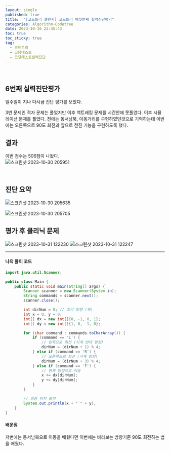 ```yaml
---
layout: single
published: true
title:  "[코드트리 챌린지] 코드트리 여섯번째 실력진단평가"
categories: Algorithm-Codetree
date: 2023-10-16 23:45:43
toc: true
toc_sticky: true
tag:   
  - 코드트리
  - 코딩테스트
  - 코딩테스트실력진단
---
```

<br>


## 6번째 실력진단평가

일주일이 지나 다시금 진단 평가를 보았다.  

3번 문제인 격자 문제는 풀었지만 이후 백트래킹 문제를 시간안에 못풀었다. 이후 시뮬레이션 문제를 풀었다. 전에는 동서남북, 이동거리를 구현하였던것으로 기억하는데 이번에는 오른쪽으로 90도 회전과 앞으로 전진 기능을 구현하도록 했다.

## 결과

이번 점수는 506점이 나왔다.  
![스크린샷 2023-10-30 205951](https://github.com/BaxDailyGit/BaxDailyGit/assets/99312529/f7c35392-8ef2-47ea-aa63-7b93892b3001)




<br>

## 진단 요약

![스크린샷 2023-10-30 205635](https://github.com/BaxDailyGit/BaxDailyGit/assets/99312529/6b3274db-8fba-485e-b936-61472d340eb2)


![스크린샷 2023-10-30 205705](https://github.com/BaxDailyGit/BaxDailyGit/assets/99312529/84e938a2-0f40-4848-920b-8b46ad7974ba)

## 평가 후 클리닉 문제



![스크린샷 2023-10-31 122230](https://github.com/BaxDailyGit/BaxDailyGit/assets/99312529/4685ca49-617b-4119-a8a3-848c9a658560)
![스크린샷 2023-10-31 122247](https://github.com/BaxDailyGit/BaxDailyGit/assets/99312529/365c5b0b-4995-4c5c-9334-0199754e2155)




----------------

#### 나의 풀이 코드



```java
import java.util.Scanner;

public class Main {
    public static void main(String[] args) {
        Scanner scanner = new Scanner(System.in);
        String commands = scanner.next(); 
        scanner.close();

        int dirNum = 0; // 초기 방향 (북)
        int x = 0, y = 0;
        int[] dx = new int[]{0, -1, 0, 1}; 
        int[] dy = new int[]{1, 0, -1, 0}; 

        for (char command : commands.toCharArray()) {
            if (command == 'L') {
                // 왼쪽으로 회전 (시계 반대 방향)
                dirNum = (dirNum + 1) % 4;
            } else if (command == 'R') {
                // 오른쪽으로 회전 (시계 방향)
                dirNum = (dirNum + 3) % 4;
            } else if (command == 'F') {
                // 현재 방향으로 이동
                x += dx[dirNum];
                y += dy[dirNum];
            }
        }

        // 최종 위치 출력
        System.out.println(x + " " + y);
    }
}

```




#### 배운점


저번에는 동서남북으로 이동을 배웠다면 이번에는 바라보는 방향기준 90도 회전하는 법을 배웠다.

